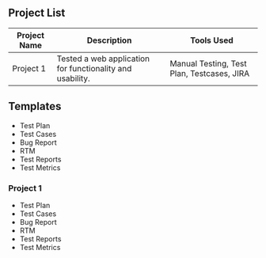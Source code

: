 


## Project List

| Project Name | Description | Tools Used |
|--------------|-------------|------------|
| Project 1    | Tested a web application for functionality and usability. | Manual Testing, Test Plan, Testcases, JIRA |



## Templates
- Test Plan
- Test Cases
- Bug Report
- RTM
- Test Reports
- Test Metrics


### Project 1
- Test Plan
- Test Cases
- Bug Report
- RTM
- Test Reports
- Test Metrics
